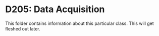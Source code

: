 # D205: Data Acquisition

This folder contains information about this particular class. This will get fleshed out later. 